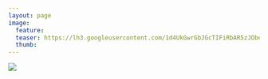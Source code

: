```yaml
---
layout: page
image:
  feature:
  teaser: https://lh3.googleusercontent.com/1d4UkGwrGbJGcTIFiRbAR5zJObexq7m9epLWD__LUAI=w245-h163-no
  thumb:
---
```


![](https://lh3.googleusercontent.com/7WS8RZ2KmrKjrryJDzQXwU5IGaT_1lp_u09PNTFpTjU=w800)
